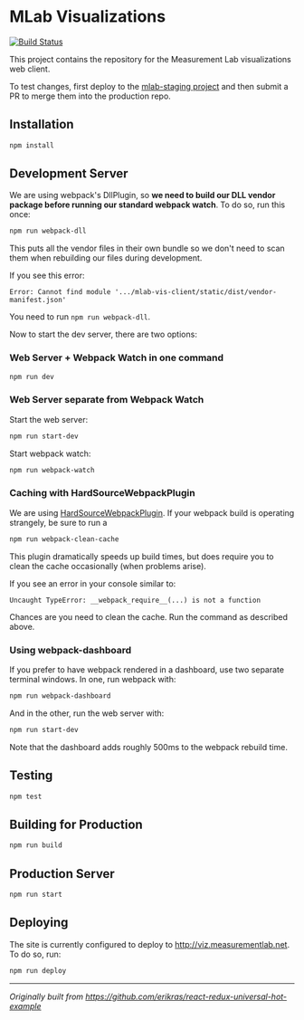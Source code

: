 # MLab Visualizations

[![Build Status](https://travis-ci.org/m-lab/mlab-vis-client.svg?branch=master)](https://travis-ci.org/m-lab/mlab-vis-client)

This project contains the repository for the Measurement Lab visualizations web client.

To test changes, first deploy to the [mlab-staging project](https://console.cloud.google.com/appengine/services?project=mlab-staging) and then submit a PR to merge them into the production repo.


## Installation

```bash
npm install
```

## Development Server

We are using webpack's DllPlugin, so **we need to build our DLL vendor package before running our standard webpack watch**. To do so, run this once:

```bash
npm run webpack-dll
```


This puts all the vendor files in their own bundle so we don't need to scan them when rebuilding our files during development.


If you see this error:
```
Error: Cannot find module '.../mlab-vis-client/static/dist/vendor-manifest.json'
```

You need to run `npm run webpack-dll`.


Now to start the dev server, there are two options:

### Web Server + Webpack Watch in one command

```bash
npm run dev
```

### Web Server separate from Webpack Watch

Start the web server:

```bash
npm run start-dev
```

Start webpack watch:

```bash
npm run webpack-watch
```

### Caching with HardSourceWebpackPlugin

We are using [HardSourceWebpackPlugin](https://github.com/mzgoddard/hard-source-webpack-plugin). If your webpack build is operating strangely, be sure to run a

```bash
npm run webpack-clean-cache
```

This plugin dramatically speeds up build times, but does require you to clean the cache occasionally (when problems arise).

If you see an error in your console similar to:

```
Uncaught TypeError: __webpack_require__(...) is not a function
```

Chances are you need to clean the cache. Run the command as described above.

### Using webpack-dashboard

If you prefer to have webpack rendered in a dashboard, use two separate terminal windows.
In one, run webpack with:

```bash
npm run webpack-dashboard
```

And in the other, run the web server with:

```bash
npm run start-dev
```

Note that the dashboard adds roughly 500ms to the webpack rebuild time.

## Testing

```bash
npm test
```

## Building for Production

```bash
npm run build
```

## Production Server

```bash
npm run start
```

## Deploying

The site is currently configured to deploy to http://viz.measurementlab.net. To do so, run:

```bash
npm run deploy
```

---

*Originally built from https://github.com/erikras/react-redux-universal-hot-example*
